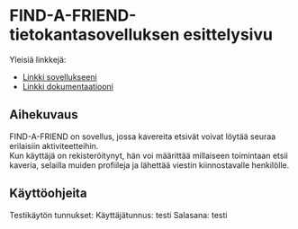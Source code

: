 # FIND-A-FRIEND-tietokantasovelluksen esittelysivu

Yleisiä linkkejä:

* [Linkki sovellukseeni](http://hamalkre.users.cs.helsinki.fi/FINDAFRIEND/)
* [Linkki dokumentaatiooni](https://github.com/Radytin/Tsoha-Bootstrap/blob/master/doc/dokumentaatio.pdf)


## Aihekuvaus
FIND-A-FRIEND on sovellus, jossa kavereita etsivät voivat löytää seuraa erilaisiin aktiviteetteihin.  
Kun käyttäjä on rekisteröitynyt, hän voi määrittää millaiseen toimintaan etsii kaveria, selailla muiden profiileja ja lähettää viestin kiinnostavalle henkilölle.

## Käyttöohjeita
Testikäytön tunnukset:  Käyttäjätunnus: testi Salasana: testi

